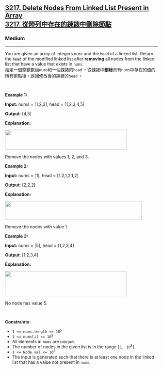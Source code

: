 <h2><a href="https://leetcode.com/problems/delete-nodes-from-linked-list-present-in-array/">3217. Delete Nodes From Linked List Present in Array<font class="notranslate immersive-translate-target-wrapper" data-immersive-translate-translation-element-mark="1" lang="zh-TW"><br><font class="notranslate immersive-translate-target-translation-theme-none immersive-translate-target-translation-block-wrapper-theme-none immersive-translate-target-translation-block-wrapper" data-immersive-translate-translation-element-mark="1"><font class="notranslate immersive-translate-target-inner immersive-translate-target-translation-theme-none-inner" data-immersive-translate-translation-element-mark="1">3217. 從陣列中存在的鍊錶中刪除節點</font></font></font></a></h2><h3>Medium</h3><hr><div><p data-immersive-translate-walked="dbddb779-b2b1-416f-bc46-8afc21ef11e6" data-immersive-translate-paragraph="1">You are given an array of integers <code data-immersive-translate-walked="dbddb779-b2b1-416f-bc46-8afc21ef11e6">nums</code> and the <code data-immersive-translate-walked="dbddb779-b2b1-416f-bc46-8afc21ef11e6">head</code> of a linked list. Return the <code data-immersive-translate-walked="dbddb779-b2b1-416f-bc46-8afc21ef11e6">head</code> of the modified linked list after <strong data-immersive-translate-walked="dbddb779-b2b1-416f-bc46-8afc21ef11e6">removing</strong> all nodes from the linked list that have a value that exists in <code data-immersive-translate-walked="dbddb779-b2b1-416f-bc46-8afc21ef11e6">nums</code>.<font class="notranslate immersive-translate-target-wrapper" data-immersive-translate-translation-element-mark="1" lang="zh-TW"><br><font class="notranslate immersive-translate-target-translation-theme-none immersive-translate-target-translation-block-wrapper-theme-none immersive-translate-target-translation-block-wrapper" data-immersive-translate-translation-element-mark="1"><font class="notranslate immersive-translate-target-inner immersive-translate-target-translation-theme-none-inner" data-immersive-translate-translation-element-mark="1">給定一個整數數組<code data-immersive-translate-walked="dbddb779-b2b1-416f-bc46-8afc21ef11e6">nums</code>和一個鍊錶的<code data-immersive-translate-walked="dbddb779-b2b1-416f-bc46-8afc21ef11e6">head</code> 。從鍊錶中<strong data-immersive-translate-walked="dbddb779-b2b1-416f-bc46-8afc21ef11e6">刪除</strong>具有<code data-immersive-translate-walked="dbddb779-b2b1-416f-bc46-8afc21ef11e6">nums</code>中存在的值的所有節點後，返回修改後的鍊錶的<code data-immersive-translate-walked="dbddb779-b2b1-416f-bc46-8afc21ef11e6">head</code> 。</font></font></font></p>

<p>&nbsp;</p>
<p><strong class="example">Example 1:</strong></p>

<div class="example-block">
<p><strong>Input:</strong> <span class="example-io">nums = [1,2,3], head = [1,2,3,4,5]</span></p>

<p><strong>Output:</strong> <span class="example-io">[4,5]</span></p>

<p><strong>Explanation:</strong></p>

<p><strong><img alt="" src="https://assets.leetcode.com/uploads/2024/06/11/linkedlistexample0.png" style="width: 400px; height: 66px;"></strong></p>

<p>Remove the nodes with values 1, 2, and 3.</p>
</div>

<p><strong class="example">Example 2:</strong></p>

<div class="example-block">
<p><strong>Input:</strong> <span class="example-io">nums = [1], head = [1,2,1,2,1,2]</span></p>

<p><strong>Output:</strong> <span class="example-io">[2,2,2]</span></p>

<p><strong>Explanation:</strong></p>

<p><img alt="" src="https://assets.leetcode.com/uploads/2024/06/11/linkedlistexample1.png" style="height: 62px; width: 450px;"></p>

<p>Remove the nodes with value 1.</p>
</div>

<p><strong class="example">Example 3:</strong></p>

<div class="example-block">
<p><strong>Input:</strong> <span class="example-io">nums = [5], head = [1,2,3,4]</span></p>

<p><strong>Output:</strong> <span class="example-io">[1,2,3,4]</span></p>

<p><strong>Explanation:</strong></p>

<p><strong><img alt="" src="https://assets.leetcode.com/uploads/2024/06/11/linkedlistexample2.png" style="width: 400px; height: 83px;"></strong></p>

<p>No node has value 5.</p>
</div>

<p>&nbsp;</p>
<p><strong>Constraints:</strong></p>

<ul>
	<li><code>1 &lt;= nums.length &lt;= 10<sup>5</sup></code></li>
	<li><code>1 &lt;= nums[i] &lt;= 10<sup>5</sup></code></li>
	<li>All elements in <code>nums</code> are unique.</li>
	<li>The number of nodes in the given list is in the range <code>[1, 10<sup>5</sup>]</code>.</li>
	<li><code>1 &lt;= Node.val &lt;= 10<sup>5</sup></code></li>
	<li>The input is generated such that there is at least one node in the linked list that has a value not present in <code>nums</code>.</li>
</ul>
</div>